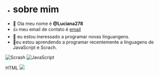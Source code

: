 - # sobre mim
-  👋 Ola meu nome é **@Luciana278**
- :+1: meu email de contato é [email](luciana.vitoria.silva@escola.pr.gov.br)
- 👀 eu estou ineressado a programar novas linguangens.
-  🌱eu estou aprendendo a programar recentemente a linguagens de JavaScript e Scrach.

![Scrash](https://img.shields.io/badge/Scratch-4D97FF?style=for-the-badge&logo=Scratch&logoColor=white)
![JavaScript](https://img.shields.io/badge/JavaScript-323330?style=for-the-badge&logo=javascript&logoColor=F7DF1E)


HTML <img src="https://img.shields.io/badge/Scratch-4D97FF?style=for-the-badge&logo=Scratch&logoColor=white" />
